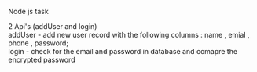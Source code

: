 Node js task

2 Api's (addUser and login)
<br>
addUser - add new user record with the following columns : name , emial , phone , password;
<br>
login - check for the email and password in database and comapre the encrypted password
